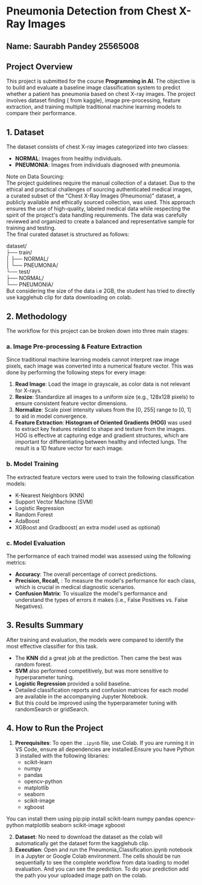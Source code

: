 # **Pneumonia Detection from Chest X-Ray Images** 

## **Name: Saurabh Pandey 25565008**

## **Project Overview**

This project is submitted for the course **Programming in AI**. The objective is to build and evaluate a baseline image classification system to predict whether a patient has pneumonia based on chest X-ray images. The project involves dataset finding ( from kaggle), image pre-processing, feature extraction, and training multiple traditional machine learning models to compare their performance.

## **1\. Dataset**

The dataset consists of chest X-ray images categorized into two classes:

* **NORMAL**: Images from healthy individuals.  
* **PNEUMONIA**: Images from individuals diagnosed with pneumonia.

Note on Data Sourcing:  
The project guidelines require the manual collection of a dataset. Due to the ethical and practical challenges of sourcing authenticated medical images, a curated subset of the "Chest X-Ray Images (Pneumonia)" dataset, a publicly available and ethically sourced collection, was used. This approach ensures the use of high-quality, labeled medical data while respecting the spirit of the project's data handling requirements. The data was carefully reviewed and organized to create a balanced and representative sample for training and testing.  
The final curated dataset is structured as follows:

dataset/  
├── train/  
│   ├── NORMAL/  
│   └── PNEUMONIA/  
└── test/  
    ├── NORMAL/  
    └── PNEUMONIA/  
But considering the size of the data i.e 2GB, the student has tried to directly use kagglehub clip for data downloading on colab.

## **2\. Methodology**

The workflow for this project can be broken down into three main stages:

### **a. Image Pre-processing & Feature Extraction**

Since traditional machine learning models cannot interpret raw image pixels, each image was converted into a numerical feature vector. This was done by performing the following steps for every image:

1. **Read Image**: Load the image in grayscale, as color data is not relevant for X-rays.  
2. **Resize**: Standardize all images to a uniform size (e.g., 128x128 pixels) to ensure consistent feature vector dimensions.  
3. **Normalize**: Scale pixel intensity values from the \[0, 255\] range to \[0, 1\] to aid in model convergence.  
4. **Feature Extraction**: **Histogram of Oriented Gradients (HOG)** was used to extract key features related to shape and texture from the images. HOG is effective at capturing edge and gradient structures, which are important for differentiating between healthy and infected lungs. The result is a 1D feature vector for each image.

### **b. Model Training**

The extracted feature vectors were used to train the following classification models:

* K-Nearest Neighbors (KNN)  
* Support Vector Machine (SVM)  
* Logistic Regression  
* Random Forest  
* AdaBoost  
* XGBoost and Gradboost( an extra model used as optional) 

### **c. Model Evaluation**

The performance of each trained model was assessed using the following metrics:

* **Accuracy**: The overall percentage of correct predictions.  
* **Precision, Recall,** : To measure the model's performance for each class, which is crucial in medical diagnostic scenarios.  
* **Confusion Matrix**: To visualize the model's performance and understand the types of errors it makes (i.e., False Positives vs. False Negatives).

## **3\. Results Summary**

After training and evaluation, the models were compared to identify the most effective classifier for this task.

* The **KNN**  did a great job at the prediction. Then came the best was random forest.  
* **SVM** also performed competitively, but was more sensitive to hyperparameter tuning.  
* **Logistic Regression** provided a solid baseline.  
* Detailed classification reports and confusion matrices for each model are available in the accompanying Jupyter Notebook.  
* But this could be improved using the hyperparameter tuning with randomSearch or gridSearch.

## **4\. How to Run the Project**

1. **Prerequisites**: To open the `.ipynb` file, use Colab. If you are running it in VS Code, ensure all dependencies are installed.Ensure you have Python 3 installed with the following libraries:  
   * scikit-learn  
   * numpy  
   * pandas  
   * opencv-python  
   * matplotlib  
   * seaborn  
   * scikit-image  
   * xgboost

You can install them using pip:pip install scikit-learn numpy pandas opencv-python matplotlib seaborn scikit-image xgboost

2. **Dataset**: No need to download the dataset as the colab will automatically get the dataset form the kagglehub clip.  
3. **Execution**: Open and run the Pneumonia\_Classification.ipynb notebook in a Jupyter or Google Colab environment. The cells should be run sequentially to see the complete workflow from data loading to model evaluation. And you can see the prediction. To do your prediction add the path you your uploaded image path on the colab.
